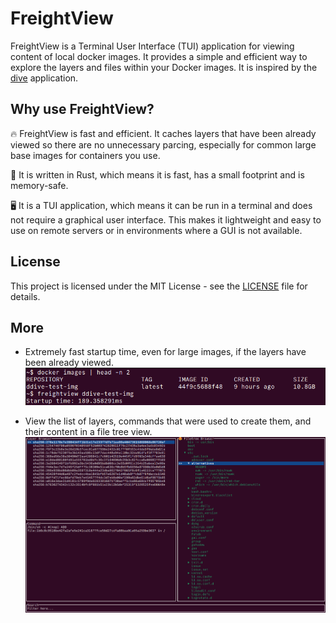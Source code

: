 # FreightView

FreightView is a Terminal User Interface (TUI) application for viewing content of local docker images. It provides a simple and efficient way to explore the layers and files within your Docker images. It is inspired by the [dive](https://github.com/wagoodman/dive) application. 

## Why use FreightView?
🔥  FreightView is fast and efficient. It caches layers that have been already viewed so there are no unnecessary parcing, especially for common large base images for containers you use.

🚀  It is written in Rust, which means it is fast, has a small footprint and is memory-safe.

🖥️  It is a TUI application, which means it can be run in a terminal and does not require a graphical user interface. This makes it lightweight and easy to use on remote servers or in environments where a GUI is not available.

## License

This project is licensed under the MIT License - see the [LICENSE](LICENSE) file for details.

## More
* Extremely fast startup time, even for large images, if the layers have been already viewed.
![Startup time hundred milliseconds](resources/speed.png)

* View the list of layers, commands that were used to create them, and their content in a file tree view.
![Tree view](resources/tree.png)



